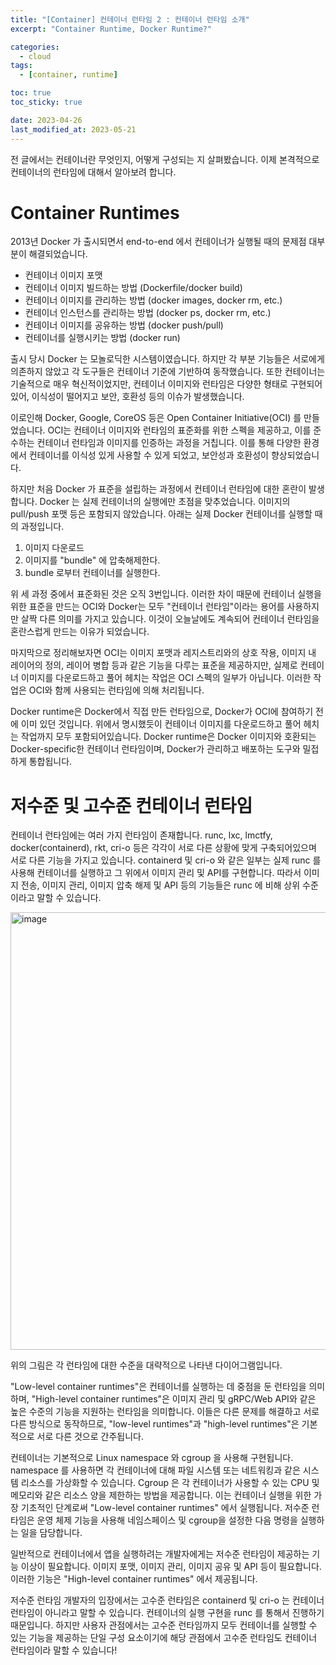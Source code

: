 ```yaml
---
title: "[Container] 컨테이너 런타임 2 : 컨테이너 런타임 소개"
excerpt: "Container Runtime, Docker Runtime?"

categories:
  - cloud
tags:
  - [container, runtime]

toc: true
toc_sticky: true

date: 2023-04-26
last_modified_at: 2023-05-21
---
```


전 글에서는 컨테이너란 무엇인지, 어떻게 구성되는 지 살펴봤습니다. 이제 본격적으로 컨테이너의 런타임에 대해서 알아보려 합니다.

# Container Runtimes

 2013년 Docker 가 출시되면서 end-to-end 에서 컨테이너가 실행될 때의 문제점 대부분이 해결되었습니다.
 
 - 컨테이너 이미지 포맷
 - 컨테이너 이미지 빌드하는 방법 (Dockerfile/docker build)
 - 컨테이너 이미지를 관리하는 방법 (docker images, docker rm, etc.)
 - 컨테이너 인스턴스를 관리하는 방법 (docker ps, docker rm, etc.)
 - 컨테이너 이미지를 공유하는 방법 (docker push/pull)
 - 컨테이너를 실행시키는 방법 (docker run)

 출시 당시 Docker 는 모놀로딕한 시스템이였습니다. 하지만 각 부분 기능들은 서로에게 의존하지 않았고 각 도구들은 컨테이너 기준에 기반하여 동작했습니다. 또한 컨테이너는 기술적으로 매우 혁신적이었지만, 컨테이너 이미지와 런타임은 다양한 형태로 구현되어 있어, 이식성이 떨어지고 보안, 호환성 등의 이슈가 발생했습니다.

 이로인해 Docker, Google, CoreOS 등은 Open Container Initiative(OCI) 를 만들었습니다. OCI는 컨테이너 이미지와 런타임의 표준화를 위한 스펙을 제공하고, 이를 준수하는 컨테이너 런타임과 이미지를 인증하는 과정을 거칩니다. 이를 통해 다양한 환경에서 컨테이너를 이식성 있게 사용할 수 있게 되었고, 보안성과 호환성이 향상되었습니다. 

 하지만 처음 Docker 가 표준을 설립하는 과정에서 컨테이너 런타임에 대한 혼란이 발생합니다. Docker 는 실제 컨테이너의 실행에만 초점을 맞추었습니다. 이미지의 pull/push 포맷 등은 포함되지 않았습니다. 아래는 실제 Docker 컨테이너를 실행할 때의 과정입니다.

1. 이미지 다운로드
2. 이미지를 "bundle" 에 압축해제한다.
3. bundle 로부터 컨테이너를 실행한다. 

위 세 과정 중에서 표준화된 것은 오직 3번입니다. 이러한 차이 때문에 컨테이너 실행을 위한 표준을 만드는 OCI와 Docker는 모두 "컨테이너 런타임"이라는 용어를 사용하지만 살짝 다른 의미를 가지고 있습니다. 이것이 오늘날에도 계속되어 컨테이너 런타임을 혼란스럽게 만드는 이유가 되었습니다.

마지막으로 정리해보자면 OCI는 이미지 포맷과 레지스트리와의 상호 작용, 이미지 내 레이어의 정의, 레이어 병합 등과 같은 기능을 다루는 표준을 제공하지만, 실제로 컨테이너 이미지를 다운로드하고 풀어 헤치는 작업은 OCI 스펙의 일부가 아닙니다. 이러한 작업은 OCI와 함께 사용되는 런타임에 의해 처리됩니다. 

Docker runtime은 Docker에서 직접 만든 런타임으로, Docker가 OCI에 참여하기 전에 이미 있던 것입니다. 위에서 명시했듯이 컨테이너 이미지를 다운로드하고 풀어 헤치는 작업까지 모두 포함되어있습니다. Docker runtime은 Docker 이미지와 호환되는 Docker-specific한 컨테이너 런타임이며, Docker가 관리하고 배포하는 도구와 밀접하게 통합됩니다.

# 저수준 및 고수준 컨테이너 런타임

 컨테이너 런타임에는 여러 가지 런타임이 존재합니다. runc, lxc, lmctfy, docker(containerd), rkt, cri-o 등은 각각이 서로 다른 상황에 맞게 구축되어있으며 서로 다른 기능을 가지고 있습니다. containerd 및 cri-o 와 같은 일부는 실제 runc 를 사용해 컨테이너를 실행하고 그 위에서 이미지 관리 및 API를 구현합니다. 따라서 이미지 전송, 이미지 관리, 이미지 압축 해제 및 API 등의 기능들은 runc 에 비해 상위 수준이라고 말할 수 있습니다.

<img width="700" alt="image" src="https://github.com/min9805/min9805.github.io/assets/56664567/a6e29415-7164-492f-b711-800f11620f09">

위의 그림은 각 런타임에 대한 수준을 대략적으로 나타낸 다이어그램입니다.

"Low-level container runtimes"은 컨테이너를 실행하는 데 중점을 둔 런타임을 의미하며, "High-level container runtimes"은 이미지 관리 및 gRPC/Web API와 같은 높은 수준의 기능을 지원하는 런타임을 의미합니다. 이들은 다른 문제를 해결하고 서로 다른 방식으로 동작하므로, "low-level runtimes"과 "high-level runtimes"은 기본적으로 서로 다른 것으로 간주됩니다.

컨테이너는 기본적으로 Linux namespace 와 cgroup 을 사용해 구현됩니다. namespace 를 사용하면 각 컨테이너에 대해 파일 시스템 또는 네트워킹과 같은 시스템 리소스를 가상화할 수 있습니다. Cgroup 은 각 컨테이너가 사용할 수 있는 CPU 및 메모리와 같은 리소스 양을 제한하는 방법을 제공합니다. 이는 컨테이너 실행을 위한 가장 기초적인 단계로써 "Low-level container runtimes" 에서 실행됩니다. 저수준 런타임은 운영 체제 기능을 사용해 네임스페이스 및 cgroup을 설정한 다음 명령을 실행하는 일을 담당합니다.

일반적으로 컨테이너에서 앱을 실행하려는 개발자에게는 저수준 런타임이 제공하는 기능 이상이 필요합니다. 이미지 포맷, 이미지 관리, 이미지 공유 및 API 등이 필요합니다. 이러한 기능은 "High-level container runtimes" 에서 제공됩니다. 

저수준 런타임 개발자의 입장에서는 고수준 런타임은 containerd 및 cri-o 는 컨테이너 런타임이 아니라고 말할 수 있습니다. 컨테이너의 실행 구현을 runc 를 통해서 진행하기 때문입니다. 하지만 사용자 관점에서는 고수준 런타임까지 모두 컨테이너를 실행할 수 있는 기능을 제공하는 단일 구성 요소이기에 해당 관점에서 고수준 런타임도 컨테이너 런타임이라 말할 수 있습니다!